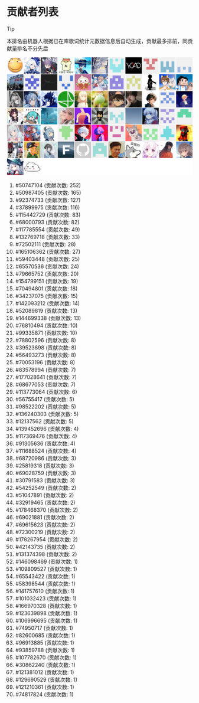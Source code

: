 # 贡献者列表

> [!TIP]
> 本排名由机器人根据已在库歌词统计元数据信息后自动生成，贡献最多排前，同贡献量排名不分先后

![贡献者头像画廊](./CONTRIBUTORS.svg)

1. #50747104 (贡献次数: 252)
2. #50987405 (贡献次数: 165)
3. #92374733 (贡献次数: 127)
4. #37899975 (贡献次数: 116)
5. #115442729 (贡献次数: 83)
6. #68000793 (贡献次数: 82)
7. #117785554 (贡献次数: 49)
8. #132769718 (贡献次数: 33)
9. #72502111 (贡献次数: 28)
10. #165106362 (贡献次数: 27)
11. #59403448 (贡献次数: 25)
12. #65570536 (贡献次数: 24)
13. #79665752 (贡献次数: 20)
14. #154799151 (贡献次数: 19)
15. #70494801 (贡献次数: 18)
16. #34237075 (贡献次数: 15)
17. #142093212 (贡献次数: 14)
18. #52089819 (贡献次数: 13)
19. #144699338 (贡献次数: 13)
20. #76810494 (贡献次数: 10)
21. #99335871 (贡献次数: 10)
22. #78802596 (贡献次数: 8)
23. #39523898 (贡献次数: 8)
24. #56493273 (贡献次数: 8)
25. #70053196 (贡献次数: 8)
26. #83578994 (贡献次数: 7)
27. #177028641 (贡献次数: 7)
28. #68677053 (贡献次数: 7)
29. #113773064 (贡献次数: 6)
30. #56755417 (贡献次数: 5)
31. #98522202 (贡献次数: 5)
32. #136240303 (贡献次数: 5)
33. #12137562 (贡献次数: 5)
34. #139452696 (贡献次数: 4)
35. #117369476 (贡献次数: 4)
36. #91305636 (贡献次数: 4)
37. #111688524 (贡献次数: 4)
38. #68720986 (贡献次数: 3)
39. #25819318 (贡献次数: 3)
40. #69028759 (贡献次数: 3)
41. #30791583 (贡献次数: 3)
42. #54252549 (贡献次数: 2)
43. #51047891 (贡献次数: 2)
44. #32919465 (贡献次数: 2)
45. #178468370 (贡献次数: 2)
46. #69021881 (贡献次数: 2)
47. #69615623 (贡献次数: 2)
48. #72300219 (贡献次数: 2)
49. #178267954 (贡献次数: 2)
50. #42143735 (贡献次数: 2)
51. #131374398 (贡献次数: 2)
52. #146098469 (贡献次数: 1)
53. #109809527 (贡献次数: 1)
54. #65543422 (贡献次数: 1)
55. #58398544 (贡献次数: 1)
56. #141757610 (贡献次数: 1)
57. #101032423 (贡献次数: 1)
58. #166970328 (贡献次数: 1)
59. #123639898 (贡献次数: 1)
60. #106996695 (贡献次数: 1)
61. #74950717 (贡献次数: 1)
62. #82600685 (贡献次数: 1)
63. #96913885 (贡献次数: 1)
64. #93859788 (贡献次数: 1)
65. #107782670 (贡献次数: 1)
66. #30862240 (贡献次数: 1)
67. #121381012 (贡献次数: 1)
68. #129690529 (贡献次数: 1)
69. #121210361 (贡献次数: 1)
70. #74817824 (贡献次数: 1)
